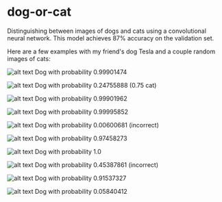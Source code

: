# dog-or-cat
Distinguishing between images of dogs and cats using a convolutional neural network. This model achieves 87% accuracy on the validation set.

Here are a few examples with my friend's dog Tesla and a couple random images of cats:

![alt text](datasets/example_set/examples/tesla_4.jpg)
Dog with probability 0.99901474

![alt text](datasets/example_set/examples/cat_9.jpg)
Dog with probability 0.24755888 (0.75 cat)

![alt text](datasets/example_set/examples/tesla_7.jpg)
Dog with probability 0.99901962

![alt text](datasets/example_set/examples/tesla_6.jpg)
Dog with probability 0.99995852

![alt text](datasets/example_set/examples/tesla_8.jpg)
Dog with probability 0.00600681 (incorrect)

![alt text](datasets/example_set/examples/tesla_2.jpg)
Dog with probability 0.97458273

![alt text](datasets/example_set/examples/tesla_1.jpg)
Dog with probability 1.0

![alt text](datasets/example_set/examples/tesla_5.jpg)
Dog with probability 0.45387861 (incorrect)

![alt text](datasets/example_set/examples/tesla_3.jpg)
Dog with probability 0.91537327

![alt text](datasets/example_set/examples/cat_10.jpg)
Dog with probability 0.05840412
